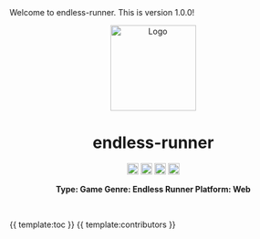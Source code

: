 <!-- ⚠️ This README has been generated from the file(s) "blueprint.md" ⚠️-->Welcome to endless-runner. This is version 1.0.0!

<p align="center">
  <img src="./screenshots/gameplay.png" alt="Logo" width="150" height="auto" />
</p>
<h1 align="center">endless-runner</h1>
<p align="center">
		<a href="https://npmcharts.com/compare/@appnest/readme?minimal=true"><img alt="Downloads per month" src="https://img.shields.io/npm/dm/@appnest/readme.svg" height="20"/></a>
<a href="https://www.npmjs.com/package/@appnest/readme"><img alt="NPM Version" src="https://img.shields.io/npm/v/@appnest/readme.svg" height="20"/></a>
<a href="https://david-dm.org/"><img alt="Dependencies" src="https://img.shields.io/david/.svg" height="20"/></a>
<a href="https://github.com//graphs/contributors"><img alt="Contributors" src="https://img.shields.io/github/contributors/.svg" height="20"/></a>
	</p>

<p align="center">
  <b>Type: Game  Genre: Endless Runner  Platform: Web</b></br>
  <sub><sub>
</p>

<br />

{{ template:toc }}
{{ template:contributors }}
